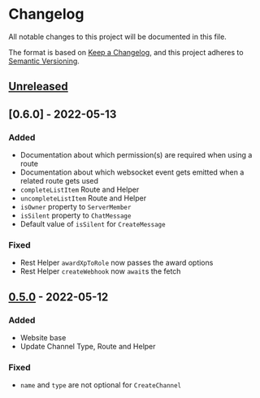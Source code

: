 # Changelog

All notable changes to this project will be documented in this file.

The format is based on [Keep a Changelog](https://keepachangelog.com/en/1.0.0/),
and this project adheres to [Semantic Versioning](https://semver.org/spec/v2.0.0.html).

## [Unreleased]

## [0.6.0] - 2022-05-13

### Added

-   Documentation about which permission(s) are required when using a route
-   Documentation about which websocket event gets emitted when a related route gets used
-   `completeListItem` Route and Helper
-   `uncompleteListItem` Route and Helper
-   `isOwner` property to `ServerMember`
-   `isSilent` property to `ChatMessage`
-   Default value of `isSilent` for `CreateMessage`

### Fixed

-   Rest Helper `awardXpToRole` now passes the award options
-   Rest Helper `createWebhook` now `await`s the fetch

## [0.5.0] - 2022-05-12

### Added

-   Website base
-   Update Channel Type, Route and Helper

### Fixed

-   `name` and `type` are not optional for `CreateChannel`

<!-- ## [1.0.0] - YYYY-MM-DD

* First release

[1.0.0]: https://github.com/guildeno/guildeno/compare/d8289344f143271f1156dbec582e6209bd95260b...1.0.0 -->

<!--
TYPES:
- Added
- Changed
- Deprecated
- Removed
- Fixed
- Security
 -->

[unreleased]: https://github.com/guildeno/guildeno/compare/v0.6.0...main
[0.5.0]: https://github.com/guildeno/guildeno/compare/v0.5.0...v0.6.0
[0.5.0]: https://github.com/guildeno/guildeno/compare/0.4.2...v0.5.0
